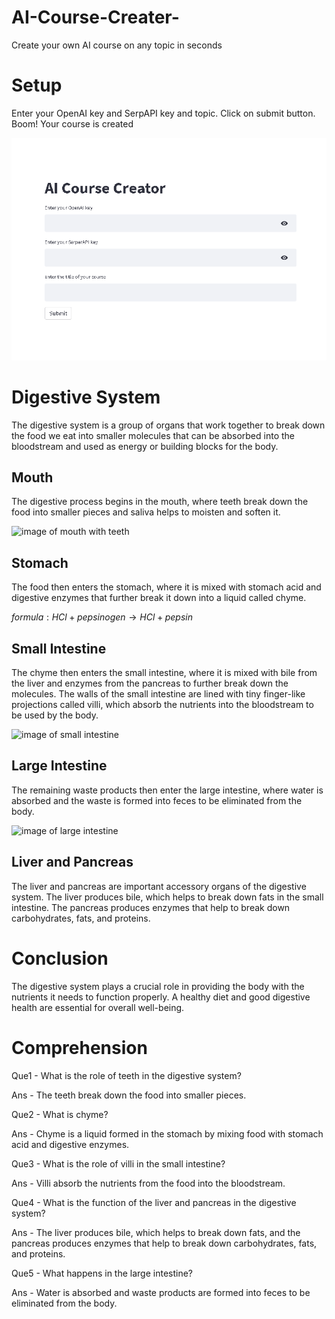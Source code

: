 # AI-Course-Creater-
Create your own AI course on any topic in seconds

# Setup 
Enter your OpenAI key and SerpAPI key and topic. Click on submit button. Boom! Your course is created

![interface.png](interface.png)

# Digestive System

The digestive system is a group of organs that work together to break down the food we eat into smaller molecules that can be absorbed into the bloodstream and used as energy or building blocks for the body.

## Mouth
The digestive process begins in the mouth, where teeth break down the food into smaller pieces and saliva helps to moisten and soften it.

![image of mouth with teeth](https://medlineplus.gov/images/mouthandteeth.png)

## Stomach
The food then enters the stomach, where it is mixed with stomach acid and digestive enzymes that further break it down into a liquid called chyme. 

$formula: HCl + pepsinogen \to HCl + pepsin$

## Small Intestine
The chyme then enters the small intestine, where it is mixed with bile from the liver and enzymes from the pancreas to further break down the molecules. The walls of the small intestine are lined with tiny finger-like projections called villi, which absorb the nutrients into the bloodstream to be used by the body.

![image of small intestine](https://my.clevelandclinic.org/-/scassets/images/org/health/articles/22135-small-intestine-illustration-final.ashx)

## Large Intestine
The remaining waste products then enter the large intestine, where water is absorbed and the waste is formed into feces to be eliminated from the body.

![image of large intestine](https://my.clevelandclinic.org/-/scassets/images/org/health/articles/22134-large-intestine-illustration-final.ashx)

## Liver and Pancreas
The liver and pancreas are important accessory organs of the digestive system. The liver produces bile, which helps to break down fats in the small intestine. The pancreas produces enzymes that help to break down carbohydrates, fats, and proteins.

# Conclusion
The digestive system plays a crucial role in providing the body with the nutrients it needs to function properly. A healthy diet and good digestive health are essential for overall well-being.

# Comprehension
Que1 - What is the role of teeth in the digestive system?

Ans - The teeth break down the food into smaller pieces.

Que2 - What is chyme?

Ans - Chyme is a liquid formed in the stomach by mixing food with stomach acid and digestive enzymes.

Que3 - What is the role of villi in the small intestine?

Ans - Villi absorb the nutrients from the food into the bloodstream.

Que4 - What is the function of the liver and pancreas in the digestive system?

Ans - The liver produces bile, which helps to break down fats, and the pancreas produces enzymes that help to break down carbohydrates, fats, and proteins.

Que5 - What happens in the large intestine?

Ans - Water is absorbed and waste products are formed into feces to be eliminated from the body.


